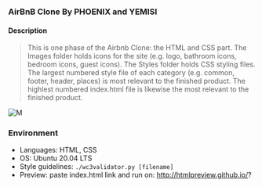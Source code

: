 ### AirBnB Clone By PHOENIX and YEMISI

#### Description
> This is one phase of the Airbnb Clone: the HTML and CSS part. The Images
> folder holds icons for the site (e.g. logo, bathroom icons, bedroom icons,
> guest icons). The Styles folder holds CSS styling files. The largest numbered
> style file of each category (e.g. common, footer, header, places) is most
> relevant to the finished product. The highlest numbered index.html file is
> likewise the most relevant to the finished product.

![M](https://i.imgur.com/ujItUkN.png)

### Environment
* Languages: HTML, CSS
* OS: Ubuntu 20.04 LTS
* Style guidelines: ```./wc3validator.py [filename]```
* Preview: paste index.html link and run on: http://htmlpreview.github.io/?
